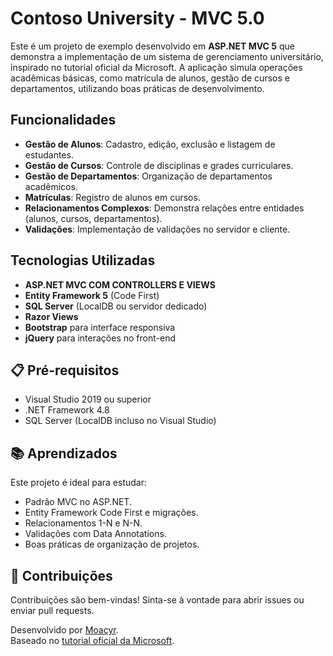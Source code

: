 # Contoso University - MVC 5.0

Este é um projeto de exemplo desenvolvido em **ASP.NET MVC 5** que demonstra a implementação de um sistema de gerenciamento universitário, inspirado no tutorial oficial da Microsoft. A aplicação simula operações acadêmicas básicas, como matrícula de alunos, gestão de cursos e departamentos, utilizando boas práticas de desenvolvimento.

## Funcionalidades

- **Gestão de Alunos**: Cadastro, edição, exclusão e listagem de estudantes.
- **Gestão de Cursos**: Controle de disciplinas e grades curriculares.
- **Gestão de Departamentos**: Organização de departamentos acadêmicos.
- **Matrículas**: Registro de alunos em cursos.
- **Relacionamentos Complexos**: Demonstra relações entre entidades (alunos, cursos, departamentos).
- **Validações**: Implementação de validações no servidor e cliente.

## Tecnologias Utilizadas

- **ASP.NET MVC COM CONTROLLERS E VIEWS**
- **Entity Framework 5** (Code First)
- **SQL Server** (LocalDB ou servidor dedicado)
- **Razor Views**
- **Bootstrap** para interface responsiva
- **jQuery** para interações no front-end

## 📋 Pré-requisitos

- Visual Studio 2019 ou superior
- .NET Framework 4.8
- SQL Server (LocalDB incluso no Visual Studio)

## 📚 Aprendizados

Este projeto é ideal para estudar:
- Padrão MVC no ASP.NET.
- Entity Framework Code First e migrações.
- Relacionamentos 1-N e N-N.
- Validações com Data Annotations.
- Boas práticas de organização de projetos.

## 🤝 Contribuições

Contribuições são bem-vindas! Sinta-se à vontade para abrir issues ou enviar pull requests.

Desenvolvido por [Moacyr](https://github.com/moacyrm).  
Baseado no [tutorial oficial da Microsoft](https://docs.microsoft.com/en-us/aspnet/mvc/overview/getting-started/database-first-development/).
